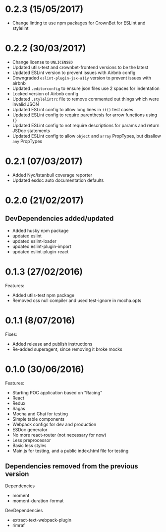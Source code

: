 # 0.2.3 (15/05/2017)

- Change linting to use npm packages for CrownBet for ESLint and stylelint

# 0.2.2 (30/03/2017)

- Change license to `UNLICENSED`
- Updated utils-test and crownbet-frontend versions to be the latest
- Updated ESLint version to prevent issues with Airbnb config
- Downgraded `eslint-plugin-jsx-a11y` version to prevent issues with airbnb
- Updated `.editorconfig` to ensure json files use 2 spaces for indentation
- Locked version of Airbnb config
- Updated `.stylelintrc` file to remove commented out things which were invalid JSON
- Updated ESLint config to allow long lines in `it()` test cases
- Updated ESLint config to require parenthesis for arrow functions using `{}`
- Updated ESLint config to not require descriptions for params and return JSDoc statements
- Updated ESLint config to allow `object` and `array` PropTypes, but disallow `any` PropTypes

# 0.2.1 (07/03/2017)

- Added Nyc/istanbull coverage reporter
- Updated esdoc auto documentation defaults

# 0.2.0 (21/02/2017)

##  DevDependencies added/updated

- Added husky npm package
- updated eslint
- updated eslint-loader
- updated eslint-plugin-import
- updated eslint-plugin-react

# 0.1.3 (27/02/2016)

Features:

- Added utils-test npm package
- Removed css null compiler and used test-ignore in mocha.opts

# 0.1.1 (8/07/2016)

Fixes:

- Added release and publish instructions
- Re-added superagent, since removing it broke mocks

# 0.1.0 (30/06/2016)

Features:

- Starting POC application based on "Racing"
- React
- Redux
- Sagas
- Mocha and Chai for testing
- Simple table components
- Webpack configs for dev and production
- ESDoc generator
- No more react-router (not necessary for now)
- Less preprocessor
- Basic less styles
- Main.js for testing, and a public index.html file for testing

## Dependencies removed from the previous version

Dependencies

- moment
- moment-duration-format

DevDependencies

- extract-text-webpack-plugin
- rimraf
